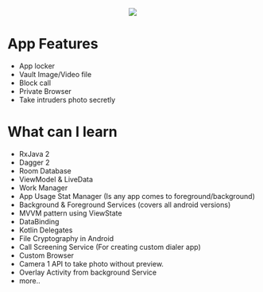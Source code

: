 
<p align="center">
  <img src="https://raw.githubusercontent.com/iammert/AppLocker/master/art/cover.png">
</p>

# App Features
* App locker
* Vault Image/Video file
* Block call
* Private Browser
* Take intruders photo secretly

# What can I learn
* RxJava 2
* Dagger 2
* Room Database
* ViewModel & LiveData
* Work Manager
* App Usage Stat Manager (Is any app comes to foreground/background)
* Background & Foreground Services (covers all android versions)
* MVVM pattern using ViewState
* DataBinding
* Kotlin Delegates
* File Cryptography in Android
* Call Screening Service (For creating custom dialer app)
* Custom Browser
* Camera 1 API to take photo without preview.
* Overlay Activity from background Service
* more..
